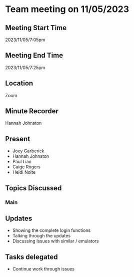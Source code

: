 # Team meeting on 11/05/2023
## Meeting Start Time
2023/11/05/7:05pm
## Meeting End Time
2023/11/05/7:25pm
## Location
Zoom
## Minute Recorder
Hannah Johnston
## Present
- Joey Garberick
- Hannah Johnston
- Paul Lian
- Caige Rogers
- Heidi Nolte

## Topics Discussed
### Main
## Updates
- Showing the complete login functions
- Talking through the updates
- Discussing Issues with similar / emulators
## Tasks delegated
- Continue work through issues
